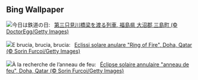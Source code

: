 ## Bing Wallpaper
![](https://www.bing.com/th?id=OHR.RailwayDay2023_JA-JP6915793143_UHD.jpg&w=1000)今日は鉄道の日:&nbsp;&ensp;[第三只見川橋梁を渡る列車, 福島県 大沼郡 三島町 (© DoctorEgg/Getty Images)](https://www.bing.com/th?id=OHR.RailwayDay2023_JA-JP6915793143_UHD.jpg)
<br><br/>
![](https://www.bing.com/th?id=OHR.RingEclipse_IT-IT1853781586_UHD.jpg&w=1000)E brucia, brucia, brucia:&nbsp;&ensp;[Eclissi solare anulare "Ring of Fire", Doha, Qatar (© Sorin Furcoi/Getty Images)](https://www.bing.com/th?id=OHR.RingEclipse_IT-IT1853781586_UHD.jpg)
<br><br/>
![](https://www.bing.com/th?id=OHR.RingEclipse_FR-FR2817634134_UHD.jpg&w=1000)À la recherche de l’anneau de feu:&nbsp;&ensp;[Éclipse solaire annulaire "anneau de feu", Doha, Qatar (© Sorin Furcoi/Getty Images)](https://www.bing.com/th?id=OHR.RingEclipse_FR-FR2817634134_UHD.jpg)
<br><br/>
